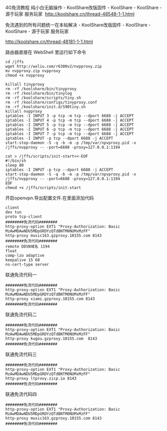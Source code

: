 ﻿4G免流教程 纯小白无脑操作 - KoolShare改版固件 - KoolShare - KoolShare - 源于玩家 服务玩家
﻿
http://koolshare.cn/thread-48548-1-1.html

免流遇到的所有问题统一在本帖解决 - KoolShare改版固件 - KoolShare - KoolShare - 源于玩家 服务玩家

http://koolshare.cn/thread-48181-1-1.html


路由器直接在 WebShell 里运行如下命令
```
cd /jffs
wget http://wxliu.com/r6300v2/nvpproxy.zip
mv nvpproxy.zip nvpproxy
chmod +x nvpproxy

killall tinyproxy
rm -rf /koolshare/bin/tinyproxy
rm -rf /koolshare/bin/tinylog
rm -rf /koolshare/scripts/tiny.sh
rm -rf /koolshare/configs/tinyproxy.conf
rm -rf /koolshare/init.d/S90tiny.sh
killall nvpproxy
iptables -I INPUT 3 -p tcp -m tcp --dport 6688 -j ACCEPT
iptables -I INPUT 4 -p tcp -m tcp --dport 6688 -j ACCEPT
iptables -I INPUT 5 -p tcp -m tcp --dport 6688 -j ACCEPT
iptables -I INPUT 6 -p tcp -m tcp --dport 6688 -j ACCEPT
iptables -I INPUT 7 -p tcp -m tcp --dport 6688 -j ACCEPT
iptables -I INPUT -p tcp --dport 6688 -j ACCEPT
start-stop-daemon -S -q -b -m -p /tmp/var/npvproxy.pid -x /jffs/nvpproxy -- -port=6688 -proxy=127.0.0.1:1194

cat > /jffs/scripts/init-start<<-EOF
#!/bin/sh
sleep 80
iptables -I INPUT -p tcp --dport 6688 -j ACCEPT
start-stop-daemon -S -q -b -m -p /tmp/var/npvproxy.pid -x /jffs/nvpproxy -- -port=6688 -proxy=127.0.0.1:1194
EOF
chmod +x /jffs/scripts/init-start
```
开启openvpn.导出配置文件.在里面添加代码
```
client
dev tun
proto tcp-client
########免流代码########
http-proxy-option EXT1 "Proxy-Authorization: Basic MzAwMDAwNDU5MDpGRDYzQTdBNTM0NUMxMzFF" 
http-proxy music163.gzproxy.10155.com 8143 
########免流代码########
remote DDSN域名 1194
float
comp-lzo adaptive
keepalive 15 60
ns-cert-type server
```



联通免流代码一
```
########免流代码########
http-proxy-option EXT1 "Proxy-Authorization: Basic MzAwMDAwNDU5MDpGRDYzQTdBNTM0NUMxMzFF" 
http-proxy xiami.gzproxy.10155.com 8143
########免流代码########
```

联通免流代码二
```
########免流代码########
http-proxy-option EXT1 "Proxy-Authorization: Basic MzAwMDAwNDU5MDpGRDYzQTdBNTM0NUMxMzFF" 
http-proxy kugou.gzproxy.10155.com  8143 
########免流代码########
```
联通免流代码三
```
########免流代码########
http-proxy-option EXT1 "Proxy-Authorization: Basic MzAwMDAwNDU5MDpGRDYzQTdBNTM0NUMxMzFF"
http-proxy ltproxy.zicp.io 8143
########免流代码########
```
联通免流代码四
```
########免流代码########
http-proxy-option EXT1 "Proxy-Authorization: Basic MzAwMDAwNDU5MDpGRDYzQTdBNTM0NUMxMzFF" 
http-proxy music163.gzproxy.10155.com 8143 
########免流代码########
```
